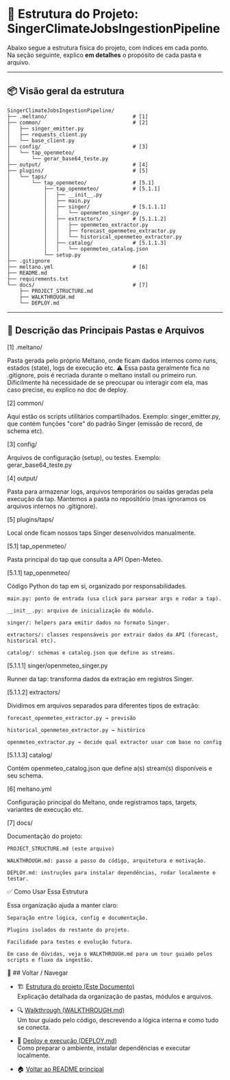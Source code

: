# 📂 Estrutura do Projeto: SingerClimateJobsIngestionPipeline

Abaixo segue a estrutura física do projeto, com índices em cada ponto.  
Na seção seguinte, explico **em detalhes** o propósito de cada pasta e arquivo.

---

## 📦 Visão geral da estrutura

```plaintext
SingerClimateJobsIngestionPipeline/
├── .meltano/                            # [1]
├── common/                              # [2]
│   ├── singer_emitter.py
│   ├── requests_client.py
│   └── base_client.py
├── config/                              # [3]
│   └── tap_openmeteo/
│       └── gerar_base64_teste.py
├── output/                              # [4]
├── plugins/                             # [5]
│   └── taps/
│       └── tap_openmeteo/               # [5.1]
│           ├── tap_openmeteo/           # [5.1.1]
│           │   ├── __init__.py
│           │   ├── main.py
│           │   ├── singer/              # [5.1.1.1]
│           │   │   └── openmeteo_singer.py
│           │   ├── extractors/          # [5.1.1.2]
│           │   │   ├── openmeteo_extractor.py
│           │   │   ├── forecast_openmeteo_extractor.py
│           │   │   └── historical_openmeteo_extractor.py
│           │   ├── catalog/             # [5.1.1.3]
│           │   │   └── openmeteo_catalog.json
│           └── setup.py
├── .gitignore
├── meltano.yml                          # [6]
├── README.md
├── requirements.txt
└── docs/                                # [7]
    ├── PROJECT_STRUCTURE.md
    ├── WALKTHROUGH.md
    └── DEPLOY.md
```

---

## 📝 **Descrição das Principais Pastas e Arquivos**


[1] .meltano/

Pasta gerada pelo próprio Meltano, onde ficam dados internos como runs, estados (state), logs de execução etc.
⚠️ Essa pasta geralmente fica no .gitignore, pois é recriada durante o meltano install ou primeiro run.
Dificilmente há necessidade de se preocupar ou interagir com ela, mas caso precise, eu explico no doc de deploy.


[2] common/

Aqui estão os scripts utilitários compartilhados.
Exemplo: singer_emitter.py, que contém funções "core" do padrão Singer (emissão de record, de schema etc).


[3] config/

Arquivos de configuração (setup), ou testes.
Exemplo: gerar_base64_teste.py 


[4] output/

Pasta para armazenar logs, arquivos temporários ou saídas geradas pela execução da tap.
Mantemos a pasta no repositório (mas ignoramos os arquivos internos no .gitignore).


[5] plugins/taps/

Local onde ficam nossos taps Singer desenvolvidos manualmente.

[5.1] tap_openmeteo/

Pasta principal do tap que consulta a API Open-Meteo.

[5.1.1] tap_openmeteo/

Código Python do tap em si, organizado por responsabilidades.

    main.py: ponto de entrada (usa click para parsear args e rodar a tap).

    __init__.py: arquivo de inicialização do módulo.

    singer/: helpers para emitir dados no formato Singer.

    extractors/: classes responsáveis por extrair dados da API (forecast, historical etc).

    catalog/: schemas e catalog.json que define as streams.

[5.1.1.1] singer/openmeteo_singer.py

Runner da tap: transforma dados da extração em registros Singer.

[5.1.1.2] extractors/

Dividimos em arquivos separados para diferentes tipos de extração:

    forecast_openmeteo_extractor.py → previsão

    historical_openmeteo_extractor.py → histórico

    openmeteo_extractor.py → decide qual extractor usar com base no config

[5.1.1.3] catalog/

Contém openmeteo_catalog.json que define a(s) stream(s) disponíveis e seu schema.

[6] meltano.yml

Configuração principal do Meltano, onde registramos taps, targets, variantes de execução etc.

[7] docs/

Documentação do projeto:

    PROJECT_STRUCTURE.md (este arquivo)

    WALKTHROUGH.md: passo a passo do código, arquitetura e motivação.

    DEPLOY.md: instruções para instalar dependências, rodar localmente e testar.

✅ Como Usar Essa Estrutura

Essa organização ajuda a manter claro:

    Separação entre lógica, config e documentação.

    Plugins isolados do restante do projeto.

    Facilidade para testes e evolução futura.

    Em caso de dúvidas, veja o WALKTHROUGH.md para um tour guiado pelos scripts e fluxo da ingestão.

📌 ## Voltar / Navegar

- 🏗️ [Estrutura do projeto (Este Documento)](#📂-estrutura-do-projeto-singerclimatejobsingestionpipeline)  
  Explicação detalhada da organização de pastas, módulos e arquivos.

- 🔍 [Walkthrough (WALKTHROUGH.md)](WALKTHROUGH.md)  
  Um tour guiado pelo código, descrevendo a lógica interna e como tudo se conecta.

- 🚀 [Deploy e execução (DEPLOY.md)](DEPLOY.md)  
  Como preparar o ambiente, instalar dependências e executar localmente.

- 🏠 [Voltar ao README principal](../README.md)
